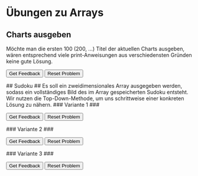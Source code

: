 # Übungen zu Arrays
## Charts ausgeben ##
Möchte man die ersten 100 (200, ...) Titel der aktuellen Charts ausgeben, wären entsprechend viele print-Anweisungen aus verschiedensten Gründen keine gute Lösung.

<div id="charts-sortableTrash" class="sortable-code"></div> 
<div id="charts-sortable" class="sortable-code"></div> 
<div style="clear:both;"></div> 
<p> 
    <input id="charts-feedbackLink" value="Get Feedback" type="button" /> 
    <input id="charts-newInstanceLink" value="Reset Problem" type="button" /> 
</p> 
<script type="text/javascript"> 
(function(){
  var initial = "for (int i = 0; i < charts.length; i++) {\n" +
    "	System.out.print(\"Platz \"+i+1+\": \");\n" +
    "	System.out.print(charts[i]);\n" +
    "	System.out.println(\"\");\n" +
    "}";
  var parsonsPuzzle = new ParsonsWidget({
    "sortableId": "charts-sortable",
    "max_wrong_lines": 10,
    "grader": ParsonsWidget._graders.LineBasedGrader,
    "exec_limit": 2500,
    "can_indent": true,
    "x_indent": 50,
    "lang": "en",
    "show_feedback": true
  });
  parsonsPuzzle.init(initial);
  parsonsPuzzle.shuffleLines();
  $("#charts-newInstanceLink").click(function(event){ 
      event.preventDefault(); 
      parsonsPuzzle.shuffleLines(); 
  }); 
  $("#charts-feedbackLink").click(function(event){ 
      event.preventDefault(); 
      parsonsPuzzle.getFeedback(); 
  }); 
})(); 
</script>
## Sudoku ##
Es soll ein zweidimensionales Array ausgegeben werden, sodass ein vollständiges Bild des im Array gespeicherten Sudoku entsteht.
Wir nutzen die Top-Down-Methode, um uns schrittweise einer konkreten Lösung zu nähern.
### Variante 1 ###
<div id="sudoku1-sortableTrash" class="sortable-code"></div> 
<div id="sudoku1-sortable" class="sortable-code"></div> 
<div style="clear:both;"></div> 
<p> 
    <input id="sudoku1-feedbackLink" value="Get Feedback" type="button" /> 
    <input id="sudoku1-newInstanceLink" value="Reset Problem" type="button" /> 
</p> 
<script type="text/javascript"> 
(function(){
  var initial = "Wiederhole für alle Zeilen\n" +
    "	gib alle Elemente der aktuellen Zeile aus";
  var parsonsPuzzle = new ParsonsWidget({
    "sortableId": "sudoku1-sortable",
    "max_wrong_lines": 10,
    "grader": ParsonsWidget._graders.LineBasedGrader,
    "exec_limit": 2500,
    "can_indent": true,
    "x_indent": 50,
    "lang": "en",
    "show_feedback": true
  });
  parsonsPuzzle.init(initial);
  parsonsPuzzle.shuffleLines();
  $("#sudoku1-newInstanceLink").click(function(event){ 
      event.preventDefault(); 
      parsonsPuzzle.shuffleLines(); 
  }); 
  $("#sudoku1-feedbackLink").click(function(event){ 
      event.preventDefault(); 
      parsonsPuzzle.getFeedback(); 
  }); 
})(); 
</script>
### Variante 2 ###
<div id="sudoku2-sortableTrash" class="sortable-code"></div> 
<div id="sudoku2-sortable" class="sortable-code"></div> 
<div style="clear:both;"></div> 
<p> 
    <input id="sudoku2-feedbackLink" value="Get Feedback" type="button" /> 
    <input id="sudoku2-newInstanceLink" value="Reset Problem" type="button" /> 
</p> 
<script type="text/javascript"> 
(function(){
  var initial = "Wiederhole für alle Zeilen i\n" +
    "	Wiederhole für alle Elemente j\n" +
    "    	gib Element an Stelle i, j aus";
  var parsonsPuzzle = new ParsonsWidget({
    "sortableId": "sudoku2-sortable",
    "max_wrong_lines": 10,
    "grader": ParsonsWidget._graders.LineBasedGrader,
    "exec_limit": 2500,
    "can_indent": true,
    "x_indent": 50,
    "lang": "en",
    "show_feedback": true
  });
  parsonsPuzzle.init(initial);
  parsonsPuzzle.shuffleLines();
  $("#sudoku2-newInstanceLink").click(function(event){ 
      event.preventDefault(); 
      parsonsPuzzle.shuffleLines(); 
  }); 
  $("#sudoku2-feedbackLink").click(function(event){ 
      event.preventDefault(); 
      parsonsPuzzle.getFeedback(); 
  }); 
})(); 
</script>
### Variante 3 ###
<div id="sudoku3-sortableTrash" class="sortable-code"></div> 
<div id="sudoku3-sortable" class="sortable-code"></div> 
<div style="clear:both;"></div> 
<p> 
    <input id="sudoku3-feedbackLink" value="Get Feedback" type="button" /> 
    <input id="sudoku3-newInstanceLink" value="Reset Problem" type="button" /> 
</p> 
<script type="text/javascript"> 
(function(){
  var initial = "for (int i = 0; i<sudoku.length; i++) {\n" +
    "	for (int j = 0;j<sudoku[0].length; j++ ) {\n" +
    "		System.out.print(sudoku[i][j]+\" \");\n" +
    "	}\n" +
    "	System.out.println(\"\");\n" +
    "}";
  var parsonsPuzzle = new ParsonsWidget({
    "sortableId": "sudoku3-sortable",
    "max_wrong_lines": 10,
    "grader": ParsonsWidget._graders.LineBasedGrader,
    "exec_limit": 2500,
    "can_indent": true,
    "x_indent": 50,
    "lang": "en",
    "show_feedback": true
  });
  parsonsPuzzle.init(initial);
  parsonsPuzzle.shuffleLines();
  $("#sudoku3-newInstanceLink").click(function(event){ 
      event.preventDefault(); 
      parsonsPuzzle.shuffleLines(); 
  }); 
  $("#sudoku3-feedbackLink").click(function(event){ 
      event.preventDefault(); 
      parsonsPuzzle.getFeedback(); 
  }); 
})(); 
</script>
